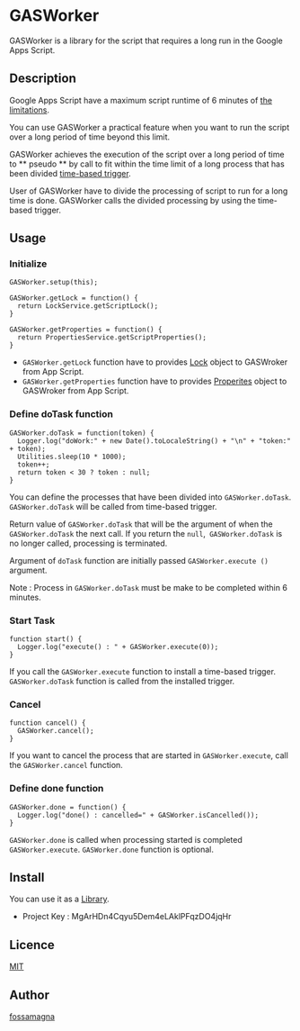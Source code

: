 GASWorker
====

GASWorker is a library for the script that requires a long run in the Google Apps Script.

## Description

Google Apps Script have a maximum script runtime of 6 minutes of [the limitations](https://developers.google.com/apps-script/guides/services/quotas#current_limitations).

You can use GASWorker a practical feature when you want to run the script over a long period of time beyond this limit.

GASWorker achieves the execution of the script over a long period of time to ** pseudo ** by call to fit within the time limit of a long process that has been divided [time-based trigger](https://developers.google.com/apps-script/guides/triggers/installable#time-driven_triggers).

User of GASWorker have to divide the processing of script to run for a long time is done.
GASWorker calls the divided processing by using the time-based trigger.

## Usage

### Initialize

    GASWorker.setup(this);

    GASWorker.getLock = function() {
      return LockService.getScriptLock();
    }

    GASWorker.getProperties = function() {
      return PropertiesService.getScriptProperties();
    }

* `GASWorker.getLock` function have to provides [Lock](https://developers.google.com/apps-script/reference/lock/lock) object to GASWroker from App Script.
* `GASWorker.getProperties` function have to provides [Properites](https://developers.google.com/apps-script/reference/properties/) object to GASWroker from App Script.

### Define doTask function

    GASWorker.doTask = function(token) {
      Logger.log("doWork:" + new Date().toLocaleString() + "\n" + "token:" + token);
      Utilities.sleep(10 * 1000);
      token++;
      return token < 30 ? token : null;
    }

You can define the processes that have been divided into `GASWorker.doTask`.
`GASWorker.doTask` will be called from time-based trigger.

Return value of `GASWorker.doTask` that will be the argument of when the` GASWorker.doTask` the next call.
If you return the `null`,` GASWorker.doTask` is no longer called, processing is terminated.

Argument of `doTask` function are initially passed `GASWorker.execute ()` argument.

Note : Process in `GASWorker.doTask` must be make to be completed within 6 minutes.

### Start Task

    function start() {
      Logger.log("execute() : " + GASWorker.execute(0));
    }

If you call the `GASWorker.execute` function to install a time-based trigger.
`GASWorker.doTask` function is called from the installed trigger.

### Cancel

    function cancel() {
      GASWorker.cancel();
    }

If you want to cancel the process that are started in `GASWorker.execute`, call the `GASWorker.cancel` function.

### Define done function

    GASWorker.done = function() {
      Logger.log("done() : cancelled=" + GASWorker.isCancelled());
    }

`GASWorker.done` is called when processing started is completed `GASWorker.execute`.
`GASWorker.done` function is optional.

## Install

You can use it as a [Library](https://developers.google.com/apps-script/guide_libraries).

* Project Key : MgArHDn4Cqyu5Dem4eLAklPFqzDO4jqHr

## Licence

[MIT](LICENCE.txt)

## Author

[fossamagna](https://github.com/fossamagna)
